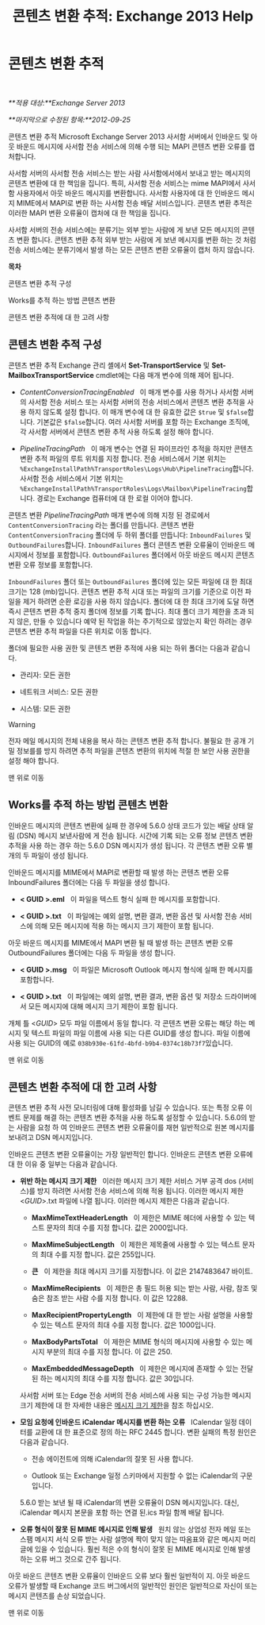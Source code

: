 ﻿---
title: '콘텐츠 변환 추적: Exchange 2013 Help'
TOCTitle: 콘텐츠 변환 추적
ms:assetid: eb9c7df2-9093-49f9-aa4f-044909bd2225
ms:mtpsurl: https://technet.microsoft.com/ko-kr/library/Bb397226(v=EXCHG.150)
ms:contentKeyID: 50484474
ms.date: 05/22/2018
mtps_version: v=EXCHG.150
ms.translationtype: MT
---

# 콘텐츠 변환 추적

 

_**적용 대상:**Exchange Server 2013_

_**마지막으로 수정된 항목:**2012-09-25_

콘텐츠 변환 추적 Microsoft Exchange Server 2013 사서함 서버에서 인바운드 및 아웃 바운드 메시지에 사서함 전송 서비스에 의해 수행 되는 MAPI 콘텐츠 변환 오류를 캡처합니다.

사서함 서버의 사서함 전송 서비스는 받는 사람 사서함에서에서 보내고 받는 메시지의 콘텐츠 변환에 대 한 책임을 집니다. 특히, 사서함 전송 서비스는 mime MAPI에서 사서함 사용자에서 아웃 바운드 메시지를 변환합니다. 사서함 사용자에 대 한 인바운드 메시지 MIME에서 MAPI로 변환 하는 사서함 전송 배달 서비스입니다. 콘텐츠 변환 추적은 이러한 MAPI 변환 오류율이 캡처에 대 한 책임을 집니다.

사서함 서버의 전송 서비스에는 분류기는 외부 받는 사람에 게 보낸 모든 메시지의 콘텐츠 변환 합니다. 콘텐츠 변환 추적 외부 받는 사람에 게 보낸 메시지를 변환 하는 것 처럼 전송 서비스에는 분류기에서 발생 하는 모든 콘텐츠 변환 오류율이 캡처 하지 않습니다.

**목차**

콘텐츠 변환 추적 구성

Works를 추적 하는 방법 콘텐츠 변환

콘텐츠 변환 추적에 대 한 고려 사항

## 콘텐츠 변환 추적 구성

콘텐츠 변환 추적 Exchange 관리 셸에서 **Set-TransportService** 및 **Set-MailboxTransportService** cmdlet에는 다음 매개 변수에 의해 제어 됩니다.

  - *ContentConversionTracingEnabled*   이 매개 변수를 사용 하거나 사서함 서버의 사서함 전송 서비스 또는 사서함 서버의 전송 서비스에서 콘텐츠 변환 추적을 사용 하지 않도록 설정 합니다. 이 매개 변수에 대 한 유효한 값은 `$true` 및 `$false`합니다. 기본값은 `$false`합니다. 여러 사서함 서버를 포함 하는 Exchange 조직에, 각 사서함 서버에서 콘텐츠 변환 추적 사용 하도록 설정 해야 합니다.

  - *PipelineTracingPath*   이 매개 변수는 연결 된 파이프라인 추적을 하지만 콘텐츠 변환 추적 파일의 루트 위치를 지정 합니다. 전송 서비스에서 기본 위치는 `%ExchangeInstallPath%TransportRoles\Logs\Hub\PipelineTracing`합니다. 사서함 전송 서비스에서 기본 위치는 `%ExchangeInstallPath%TransportRoles\Logs\Mailbox\PipelineTracing`합니다. 경로는 Exchange 컴퓨터에 대 한 로컬 이어야 합니다.

콘텐츠 변환 *PipelineTracingPath* 매개 변수에 의해 지정 된 경로에서 `ContentConversionTracing` 라는 폴더를 만듭니다. 콘텐츠 변환 `ContentConversionTracing` 폴더에 두 하위 폴더를 만듭니다: `InboundFailures` 및 `OutboundFailures`합니다. `InboundFailures` 폴더 콘텐츠 변환 오류율이 인바운드 메시지에서 정보를 포함합니다. `OutboundFailures` 폴더에서 아웃 바운드 메시지 콘텐츠 변환 오류 정보를 포함합니다.

`InboundFailures` 폴더 또는 `OutboundFailures` 폴더에 있는 모든 파일에 대 한 최대 크기는 128 (mb)입니다. 콘텐츠 변환 추적 시대 또는 파일의 크기를 기준으로 이전 파일을 제거 하려면 순환 로깅을 사용 하지 않습니다. 폴더에 대 한 최대 크기에 도달 하면 즉시 콘텐츠 변환 추적 중지 폴더에 정보를 기록 합니다. 최대 폴더 크기 제한을 초과 되지 않은, 만들 수 있습니다 예약 된 작업을 하는 주기적으로 않았는지 확인 하려는 경우 콘텐츠 변환 추적 파일을 다른 위치로 이동 합니다.

폴더에 필요한 사용 권한 및 콘텐츠 변환 추적에 사용 되는 하위 폴더는 다음과 같습니다.

  - 관리자: 모든 권한

  - 네트워크 서비스: 모든 권한

  - 시스템: 모든 권한


> [!WARNING]
> 전자 메일 메시지의 전체 내용을 복사 하는 콘텐츠 변환 추적 합니다. 불필요 한 공개 기밀 정보를를 방지 하려면 추적 파일을 콘텐츠 변환의 위치에 적절 한 보안 사용 권한을 설정 해야 합니다.



맨 위로 이동

## Works를 추적 하는 방법 콘텐츠 변환

인바운드 메시지의 콘텐츠 변환에 실패 한 경우에 5.6.0 상태 코드가 있는 배달 상태 알림 (DSN) 메시지 보낸사람에 게 전송 됩니다. 시간에 기록 되는 오류 정보 콘텐츠 변환 추적을 사용 하는 경우 하는 5.6.0 DSN 메시지가 생성 됩니다. 각 콘텐츠 변환 오류 별개의 두 파일이 생성 됩니다.

인바운드 메시지를 MIME에서 MAPI로 변환할 때 발생 하는 콘텐츠 변환 오류 InboundFailures 폴더에는 다음 두 파일을 생성 합니다.

  - **\< GUID \>.eml**   이 파일을 텍스트 형식 실패 한 메시지를 포함합니다.

  - **\< GUID \>.txt**   이 파일에는 예외 설명, 변환 결과, 변환 옵션 및 사서함 전송 서비스에 의해 모든 메시지에 적용 하는 메시지 크기 제한이 포함 됩니다.

아웃 바운드 메시지를 MIME에서 MAPI 변환 될 때 발생 하는 콘텐츠 변환 오류 OutboundFailures 폴더에는 다음 두 파일을 생성 합니다.

  - **\< GUID \>.msg**   이 파일은 Microsoft Outlook 메시지 형식에 실패 한 메시지를 포함합니다.

  - **\< GUID \>.txt**   이 파일에는 예외 설명, 변환 결과, 변환 옵션 및 저장소 드라이버에서 모든 메시지에 대해 메시지 크기 제한이 포함 됩니다.

개체 틀 \<*GUID*\> 모두 파일 이름에서 동일 합니다. 각 콘텐츠 변환 오류는 해당 하는 메시지 및 텍스트 파일의 파일 이름에 사용 되는 다른 GUID를 생성 합니다. 파일 이름에 사용 되는 GUID의 예로 `038b930e-61fd-4bfd-b9b4-0374c18b73f7`있습니다.

맨 위로 이동

## 콘텐츠 변환 추적에 대 한 고려 사항

콘텐츠 변환 추적 사전 모니터링에 대해 활성화를 남길 수 있습니다. 또는 특정 오류 이벤트 문제를 해결 하는 콘텐츠 변환 추적을 사용 하도록 설정할 수 있습니다. 5.6.0의 받는 사람을 요청 하 여 인바운드 콘텐츠 변환 오류율이를 재현 일반적으로 원본 메시지를 보내려고 DSN 메시지입니다.

인바운드 콘텐츠 변환 오류율이는 가장 일반적인 합니다. 인바운드 콘텐츠 변환 오류에 대 한 이유 중 일부는 다음과 같습니다.

  - **위반 하는 메시지 크기 제한**   이러한 메시지 크기 제한 서비스 거부 공격 dos (서비스)를 방지 하려면 사서함 전송 서비스에 의해 적용 됩니다. 이러한 메시지 제한 \<*GUID*\>.txt 파일에 나열 됩니다. 이러한 메시지 제한은 다음과 같습니다.
    
      - **MaxMimeTextHeaderLength**   이 제한은 MIME 헤더에 사용할 수 있는 텍스트 문자의 최대 수를 지정 합니다. 값은 2000입니다.
    
      - **MaxMimeSubjectLength**   이 제한은 제목줄에 사용할 수 있는 텍스트 문자의 최대 수를 지정 합니다. 값은 255입니다.
    
      - **큰**   이 제한을 최대 메시지 크기를 지정합니다. 이 값은 2147483647 바이트.
    
      - **MaxMimeRecipients**   이 제한은 총 필드 허용 되는 받는 사람, 사람, 참조 및 숨은 참조 받는 사람 수를 지정 합니다. 이 값은 12288.
    
      - **MaxRecipientPropertyLength**   이 제한에 대 한 받는 사람 설명을 사용할 수 있는 텍스트 문자의 최대 수를 지정 합니다. 값은 1000입니다.
    
      - **MaxBodyPartsTotal**   이 제한은 MIME 형식의 메시지에 사용할 수 있는 메시지 부분의 최대 수를 지정 합니다. 이 값은 250.
    
      - **MaxEmbeddedMessageDepth**   이 제한은 메시지에 존재할 수 있는 전달된 하는 메시지의 최대 수를 지정 합니다. 값은 30입니다.
    
    사서함 서버 또는 Edge 전송 서버의 전송 서비스에 사용 되는 구성 가능한 메시지 크기 제한에 대 한 자세한 내용은 [메시지 크기 제한](message-size-limits-exchange-2013-help.md)을 참조 하십시오.

  - **모임 요청에 인바운드 iCalendar 메시지를 변환 하는 오류**   ICalendar 일정 데이터를 교환에 대 한 표준으로 정의 하는 RFC 2445 합니다. 변환 실패의 특정 원인은 다음과 같습니다.
    
      - 전송 에이전트에 의해 iCalendar의 잘못 된 사용 합니다.
    
      - Outlook 또는 Exchange 일정 스키마에서 지원할 수 없는 iCalendar의 구문입니다.
    
    5.6.0 받는 보낸 될 때 iCalendar의 변환 오류율이 DSN 메시지입니다. 대신, iCalendar 메시지 본문을 포함 하는 연결 된.ics 파일 함께 배달 됩니다.

  - **오류 형식이 잘못 된 MIME 메시지로 인해 발생**   원치 않는 상업성 전자 메일 또는 스팸 메시지 서식 오류 받는 사람 설명에 짝이 맞지 않는 따옴표와 같은 메시지 머리글에 있을 수 있습니다. 훨씬 적은 수의 형식이 잘못 된 MIME 메시지로 인해 발생 하는 오류 버그 것으로 간주 됩니다.

아웃 바운드 콘텐츠 변환 오류율이 인바운드 오류 보다 훨씬 일반적이 지. 아웃 바운드 오류가 발생할 때 Exchange 코드 버그에서의 일반적인 원인은 일반적으로 자신이 또는 메시지 콘텐츠를 손상 되었습니다.

맨 위로 이동

